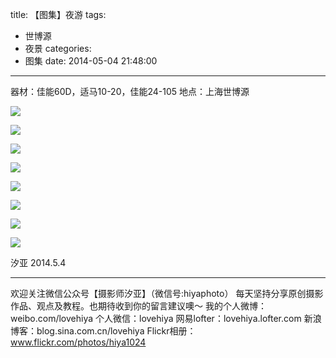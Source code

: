 title: 【图集】夜游
tags:
  - 世博源
  - 夜景
categories:
  - 图集
date: 2014-05-04 21:48:00
---
器材：佳能60D，适马10-20，佳能24-105
地点：上海世博源

![](http://mmbiz.qpic.cn/mmbiz/xBmfrfspdrxokJIUJIkXo9wicXA8iawdibj2kNeouP2TyuJZib7pPNpfrPkibBSeHuLciaibLLYSGSulH5QmpZ45HAoTA/0)

![](http://mmbiz.qpic.cn/mmbiz/xBmfrfspdrwzgGf9tIZFLmKRPz9qB49dJcODMoaG2ib0FK9SibjlZOicEgB16TqMtTcwsQI1iaYRqyKv1BevSLXKtQ/0)

![](http://mmbiz.qpic.cn/mmbiz/xBmfrfspdrwzgGf9tIZFLmKRPz9qB49dC9w4fegsZBjFaTopQHxt6H73Zfum4vmCGnuY56icLGC4kFFibqckouOw/0)

![](http://mmbiz.qpic.cn/mmbiz/xBmfrfspdrwzgGf9tIZFLmKRPz9qB49dQjrftoYolwD7sicichttsbfialSafzjBGRgyib0waRFbZCn7lbS7vFLJlg/0)

![](http://mmbiz.qpic.cn/mmbiz/xBmfrfspdrwzgGf9tIZFLmKRPz9qB49dXDylzvR5BE7hBtYM690WMXInoAkUjTPrjPXV3qfJHHP2GYdPrAUkiag/0)

![](http://mmbiz.qpic.cn/mmbiz/xBmfrfspdrwzgGf9tIZFLmKRPz9qB49dhRU8vCBSzic9AHE8MRv0Qn3aoBjX8fa3pFqoBFlC8icNojdic3vAAZGWA/0)

![](http://mmbiz.qpic.cn/mmbiz/xBmfrfspdrwzgGf9tIZFLmKRPz9qB49dUSkhicIOy2neXhlZPgU1l8ETVoJSPcjficJ3VuXibNh3wC7zfQFkQubyw/0)

![](http://mmbiz.qpic.cn/mmbiz/xBmfrfspdrwzgGf9tIZFLmKRPz9qB49dtealYVk3BKd9e4IE9cWOI1KNlL5f65AbAt1U0SZpFTcyXcVMdUQo7g/0)


汐亚
2014.5.4

---------------
欢迎关注微信公众号【摄影师汐亚】（微信号:hiyaphoto）
每天坚持分享原创摄影作品、观点及教程。也期待收到你的留言建议噢～
我的个人微博：weibo.com/lovehiya
个人微信：lovehiya
网易lofter：lovehiya.lofter.com
新浪博客：blog.sina.com.cn/lovehiya
Flickr相册：www.flickr.com/photos/hiya1024
